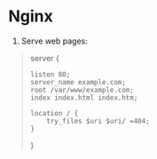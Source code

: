 # Nginx

1. Serve web pages:

<blockquote>
  
  server {
  
    listen 80;
    server_name example.com;
    root /var/www/example.com;
    index index.html index.htm;
  
    location / {
        try_files $uri $uri/ =404;
    }
  }
  
</blockquote>

